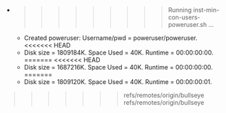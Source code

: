 * >>>>>>>>> Running inst-min-con-users-poweruser.sh ...
  * Created poweruser: Username/pwd = poweruser/poweruser.
<<<<<<< HEAD
  * Disk size = 1809184K. Space Used = 40K. Runtime = 00:00:00:00.
=======
<<<<<<< HEAD
  * Disk size = 1687216K. Space Used = 40K. Runtime = 00:00:00:00.
=======
  * Disk size = 1809120K. Space Used = 40K. Runtime = 00:00:00:01.
>>>>>>> refs/remotes/origin/bullseye
>>>>>>> refs/remotes/origin/bullseye
